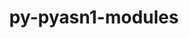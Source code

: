 ---
title: "py-pyasn1-modules"
layout: cache
categories: [package, develop-2023-11-19]
meta: {"versions": ["0.2.8"], "compilers": ["apple-clang@=15.0.0", "gcc@=11.3.0"], "oss": ["ubuntu22.04", "ventura"], "platforms": ["darwin", "linux"], "targets": ["aarch64", "x86_64_v3"], "stacks": ["ml-darwin-aarch64-mps", "ml-linux-x86_64-cpu", "ml-linux-x86_64-cuda", "ml-linux-x86_64-rocm", "root"], "num_specs": 4, "num_specs_by_stack": {"ml-darwin-aarch64-mps": 1, "root": 4, "ml-linux-x86_64-cpu": 3, "ml-linux-x86_64-rocm": 3, "ml-linux-x86_64-cuda": 3}}
spec_details: [{"hash": "v5n3txqrzkcepjwn2j5v7arc7525x376", "compiler": "apple-clang@=15.0.0", "versions": ["0.2.8"], "os": "ventura", "platform": "darwin", "target": "aarch64", "variants": ["build_system=python_pip"], "stacks": ["ml-darwin-aarch64-mps", "root"], "size": "-", "tarball": "https://binaries.spack.io/releases/develop-2023-11-19/build_cache/darwin-ventura-aarch64/apple-clang-15.0.0/py-pyasn1-modules-0.2.8/darwin-ventura-aarch64-apple-clang-15.0.0-py-pyasn1-modules-0.2.8-v5n3txqrzkcepjwn2j5v7arc7525x376.spack"}, {"hash": "bcgzguqiy7nhh2724whnbdyoqywzcebj", "compiler": "gcc@=11.3.0", "versions": ["0.2.8"], "os": "ubuntu22.04", "platform": "linux", "target": "x86_64_v3", "variants": ["build_system=python_pip"], "stacks": ["ml-linux-x86_64-cpu", "ml-linux-x86_64-rocm", "root", "ml-linux-x86_64-cuda"], "size": "-", "tarball": "https://binaries.spack.io/releases/develop-2023-11-19/build_cache/linux-ubuntu22.04-x86_64_v3/gcc-11.3.0/py-pyasn1-modules-0.2.8/linux-ubuntu22.04-x86_64_v3-gcc-11.3.0-py-pyasn1-modules-0.2.8-bcgzguqiy7nhh2724whnbdyoqywzcebj.spack"}, {"hash": "xo4nx7zheut6ltwzyg3xwlhdkfx2sdvs", "compiler": "gcc@=11.3.0", "versions": ["0.2.8"], "os": "ubuntu22.04", "platform": "linux", "target": "x86_64_v3", "variants": ["build_system=python_pip"], "stacks": ["ml-linux-x86_64-cpu", "ml-linux-x86_64-rocm", "root", "ml-linux-x86_64-cuda"], "size": "-", "tarball": "https://binaries.spack.io/releases/develop-2023-11-19/build_cache/linux-ubuntu22.04-x86_64_v3/gcc-11.3.0/py-pyasn1-modules-0.2.8/linux-ubuntu22.04-x86_64_v3-gcc-11.3.0-py-pyasn1-modules-0.2.8-xo4nx7zheut6ltwzyg3xwlhdkfx2sdvs.spack"}, {"hash": "4lyd6jbeirspwqt6klqe3fwudrclexey", "compiler": "gcc@=11.3.0", "versions": ["0.2.8"], "os": "ubuntu22.04", "platform": "linux", "target": "x86_64_v3", "variants": ["build_system=python_pip"], "stacks": ["ml-linux-x86_64-cpu", "ml-linux-x86_64-rocm", "root", "ml-linux-x86_64-cuda"], "size": "-", "tarball": "https://binaries.spack.io/releases/develop-2023-11-19/build_cache/linux-ubuntu22.04-x86_64_v3/gcc-11.3.0/py-pyasn1-modules-0.2.8/linux-ubuntu22.04-x86_64_v3-gcc-11.3.0-py-pyasn1-modules-0.2.8-4lyd6jbeirspwqt6klqe3fwudrclexey.spack"}]
---